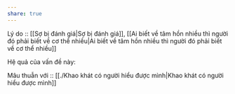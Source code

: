 ```yaml
---
share: true
---
```

Lý do :: [[Sợ bị đánh giá|Sợ bị đánh giá]], [[Ai biết về tâm hồn nhiều thì người đó phải biết về cơ thể nhiều|Ai biết về tâm hồn nhiều thì người đó phải biết về cơ thể nhiều]]

Hệ quả của vấn đề này:


Mâu thuẫn với :: [[./Khao khát có người hiểu được mình|Khao khát có người hiểu được mình]]